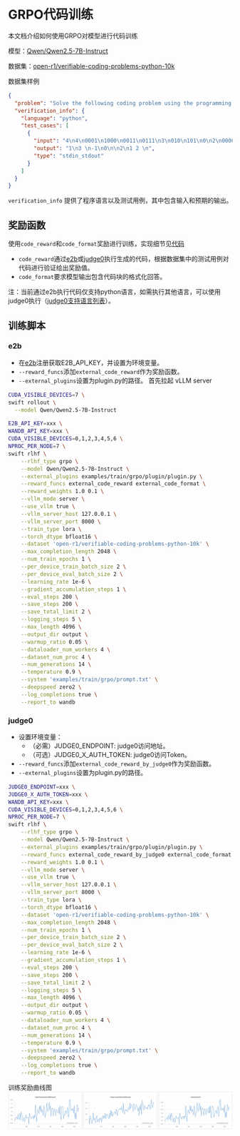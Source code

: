 # GRPO代码训练
本文档介绍如何使用GRPO对模型进行代码训练

模型：[Qwen/Qwen2.5-7B-Instruct](https://www.modelscope.cn/models/Qwen/Qwen2.5-VL-7B-Instruct)

数据集：[open-r1/verifiable-coding-problems-python-10k](https://www.modelscope.cn/datasets/open-r1/verifiable-coding-problems-python-10k/dataPeview)

数据集样例
```json
{
  "problem": "Solve the following coding problem using the programming language python: Polycarp has $n$ different binary words. A word called binary if it contains only characters '0' and '1'. For example, these words are binary: \"0001\", \"11\", \"0\" and \"0011100\". Polycarp wants to offer his set of $n$ binary words to play a game \"words\". In this game, players name words and each next word (starting from the second) must start with the last character of the previous word. The first word can be any. For example, these sequence of words can be named during the game: \"0101\", \"1\", \"10\", \"00\", \"00001\". Word reversal is the operation of reversing the order of the characters. For example, the word \"0111\" after the reversal becomes \"1110\", the word \"11010\" after the reversal becomes \"01011\". Probably, Polycarp has such a set of words that there is no way to put them in the order correspondent to the game rules. In this situation, he wants to reverse some words from his set so that: the final set of $n$ words still contains different words (i.e. all words are unique); there is a way to put all words of the final set of words in the order so that the final sequence of $n$ words is consistent with the game rules. Polycarp wants to reverse minimal number of words. Please, help him. -----Input----- The first line of the input contains one integer $t$ ($1 \\le t \\le 10^4$) — the number of test cases in the input. Then $t$ test cases follow. The first line of a test case contains one integer $n$ ($1 \\le n \\le 2\\cdot10^5$) — the number of words in the Polycarp's set. Next $n$ lines contain these words. All of $n$ words aren't empty and contains only characters '0' and '1'. The sum of word lengths doesn't exceed $4\\cdot10^6$. All words are different. Guaranteed, that the sum of $n$ for all test cases in the input doesn't exceed $2\\cdot10^5$. Also, guaranteed that the sum of word lengths for all test cases in the input doesn't exceed $4\\cdot10^6$. -----Output----- Print answer for all of $t$ test cases in the order they appear. If there is no answer for the test case, print -1. Otherwise, the first line of the output should contain $k$ ($0 \\le k \\le n$) — the minimal number of words in the set which should be reversed. The second line of the output should contain $k$ distinct integers — the indexes of the words in the set which should be reversed. Words are numerated from $1$ to $n$ in the order they appear. If $k=0$ you can skip this line (or you can print an empty line). If there are many answers you can print any of them. -----Example----- Input 4 4 0001 1000 0011 0111 3 010 101 0 2 00000 00001 4 01 001 0001 00001 Output 1 3 -1 0 2 1 2 The input will be stdin and you should print your solution to stdout Now solve the problem and return the code.",
  "verification_info": {
    "language": "python",
    "test_cases": [
      {
        "input": "4\n4\n0001\n1000\n0011\n0111\n3\n010\n101\n0\n2\n00000\n00001\n4\n01\n001\n0001\n00001\n",
        "output": "1\n3 \n-1\n0\n\n2\n1 2 \n",
        "type": "stdin_stdout"
      }
    ]
  }
}
```

`verification_info` 提供了程序语言以及测试用例，其中包含输入和预期的输出。


## 奖励函数
使用`code_reward`和`code_format`奖励进行训练，实现细节见[代码](../../../examples/train/grpo/plugin/plugin.py)

- `code_reward`通过[e2b](https://e2b.dev/)或[judge0](https://judge0.com/)执行生成的代码，根据数据集中的测试用例对代码进行验证给出奖励值。
- `code_format`要求模型输出包含代码块的格式化回答。

注：当前通过e2b执行代码仅支持python语言，如需执行其他语言，可以使用judge0执行（[judge0支持语言列表](https://github.com/judge0/judge0?tab=readme-ov-file#supported-languages)）。

## 训练脚本
### e2b
- 在[e2b](https://e2b.dev/dashboard)注册获取E2B_API_KEY，并设置为环境变量。
- `--reward_funcs`添加`external_code_reward`作为奖励函数。
- `--external_plugins`设置为plugin.py的路径。
首先拉起 vLLM server
```bash
CUDA_VISIBLE_DEVICES=7 \
swift rollout \
  --model Qwen/Qwen2.5-7B-Instruct
```

```bash
E2B_API_KEY=xxx \
WANDB_API_KEY=xxx \
CUDA_VISIBLE_DEVICES=0,1,2,3,4,5,6 \
NPROC_PER_NODE=7 \
swift rlhf \
    --rlhf_type grpo \
    --model Qwen/Qwen2.5-7B-Instruct \
    --external_plugins examples/train/grpo/plugin/plugin.py \
    --reward_funcs external_code_reward external_code_format \
    --reward_weights 1.0 0.1 \
    --vllm_mode server \
    --use_vllm true \
    --vllm_server_host 127.0.0.1 \
    --vllm_server_port 8000 \
    --train_type lora \
    --torch_dtype bfloat16 \
    --dataset 'open-r1/verifiable-coding-problems-python-10k' \
    --max_completion_length 2048 \
    --num_train_epochs 1 \
    --per_device_train_batch_size 2 \
    --per_device_eval_batch_size 2 \
    --learning_rate 1e-6 \
    --gradient_accumulation_steps 1 \
    --eval_steps 200 \
    --save_steps 200 \
    --save_total_limit 2 \
    --logging_steps 5 \
    --max_length 4096 \
    --output_dir output \
    --warmup_ratio 0.05 \
    --dataloader_num_workers 4 \
    --dataset_num_proc 4 \
    --num_generations 14 \
    --temperature 0.9 \
    --system 'examples/train/grpo/prompt.txt' \
    --deepspeed zero2 \
    --log_completions true \
    --report_to wandb
```

### judge0
- 设置环境变量：
    - （必需）JUDGE0_ENDPOINT: judge0访问地址。
    - （可选）JUDGE0_X_AUTH_TOKEN: judge0访问Token。
- `--reward_funcs`添加`external_code_reward_by_judge0`作为奖励函数。
- `--external_plugins`设置为plugin.py的路径。

```bash
JUDGE0_ENDPOINT=xxx \
JUDGE0_X_AUTH_TOKEN=xxx \
WANDB_API_KEY=xxx \
CUDA_VISIBLE_DEVICES=0,1,2,3,4,5,6 \
NPROC_PER_NODE=7 \
swift rlhf \
    --rlhf_type grpo \
    --model Qwen/Qwen2.5-7B-Instruct \
    --external_plugins examples/train/grpo/plugin/plugin.py \
    --reward_funcs external_code_reward_by_judge0 external_code_format \
    --reward_weights 1.0 0.1 \
    --vllm_mode server \
    --use_vllm true \
    --vllm_server_host 127.0.0.1 \
    --vllm_server_port 8000 \
    --train_type lora \
    --torch_dtype bfloat16 \
    --dataset 'open-r1/verifiable-coding-problems-python-10k' \
    --max_completion_length 2048 \
    --num_train_epochs 1 \
    --per_device_train_batch_size 2 \
    --per_device_eval_batch_size 2 \
    --learning_rate 1e-6 \
    --gradient_accumulation_steps 1 \
    --eval_steps 200 \
    --save_steps 200 \
    --save_total_limit 2 \
    --logging_steps 5 \
    --max_length 4096 \
    --output_dir output \
    --warmup_ratio 0.05 \
    --dataloader_num_workers 4 \
    --dataset_num_proc 4 \
    --num_generations 14 \
    --temperature 0.9 \
    --system 'examples/train/grpo/prompt.txt' \
    --deepspeed zero2 \
    --log_completions true \
    --report_to wandb
```

训练奖励曲线图
![训练奖励曲线图](../../resources/grpo_code.png)
